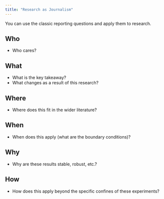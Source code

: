 ```yaml
---
title: "Research as Journalism"
---
```



You can use the classic reporting questions and apply them to research.

## Who

- Who cares?

## What

- What is the key takeaway?
- What changes as a result of this research?

## Where

- Where does this fit in the wider literature?

## When

- When does this apply (what are the boundary conditions)?

## Why

- Why are these results stable, robust, etc.?

## How

- How does this apply beyond the specific confines of these experiments?

